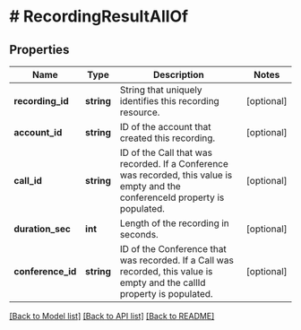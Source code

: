 # # RecordingResultAllOf

## Properties

Name | Type | Description | Notes
------------ | ------------- | ------------- | -------------
**recording_id** | **string** | String that uniquely identifies this recording resource. | [optional] 
**account_id** | **string** | ID of the account that created this recording. | [optional] 
**call_id** | **string** | ID of the Call that was recorded. If a Conference was recorded, this value is empty and the conferenceId property is populated. | [optional] 
**duration_sec** | **int** | Length of the recording in seconds. | [optional] 
**conference_id** | **string** | ID of the Conference that was recorded. If a Call was recorded, this value is empty and the callId property is populated. | [optional] 

[[Back to Model list]](../../README.md#documentation-for-models) [[Back to API list]](../../README.md#documentation-for-api-endpoints) [[Back to README]](../../README.md)


